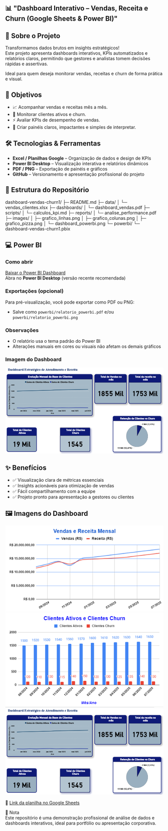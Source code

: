 ## 📊 "Dashboard Interativo – Vendas, Receita e Churn (Google Sheets & Power BI)"

## 🚀 Sobre o Projeto
Transformamos dados brutos em insights estratégicos!  
Este projeto apresenta dashboards interativos, KPIs automatizados e relatórios claros, permitindo que gestores e analistas tomem decisões rápidas e assertivas.  

Ideal para quem deseja monitorar vendas, receitas e churn de forma prática e visual.

## 🎯 Objetivos
- 📈 Acompanhar vendas e receitas mês a mês.  
- 👥 Monitorar clientes ativos e churn.  
- ⚡ Avaliar KPIs de desempenho de vendas.  
- 🎨 Criar painéis claros, impactantes e simples de interpretar.

## 🛠 Tecnologias & Ferramentas
- **Excel / Planilhas Google** – Organização de dados e design de KPIs  
- **Power BI Desktop** – Visualização interativa e relatórios dinâmicos  
- **PDF / PNG** – Exportação de painéis e gráficos  
- **GitHub** – Versionamento e apresentação profissional do projeto

## 📁 Estrutura do Repositório

dashboard-vendas-churn1/
├─ README.md
├─ data/
│ └─ vendas_clientes.xlsx
├─ dashboards/
│ └─ dashboard_vendas.pdf
├─ scripts/
│ └─ calculos_kpi.md
├─ reports/
│ └─ analise_performance.pdf
├─ images/
│ ├─ grafico_linhas.png
│ ├─ grafico_colunas.png
│ ├─ grafico_pizza.png
│ └─ dashboard_powerbi.png
└─ powerbi/
└─ dashboard-vendas-churn1.pbix

## 💻 Power BI

### Como abrir
[Baixar o Power BI Dashboard](powerbi/dashboard-vendas-churn1.pbix)  
Abra no **Power BI Desktop** (versão recente recomendada)

### Exportações (opcional)
Para pré-visualização, você pode exportar como PDF ou PNG:  
- Salve como `powerbi/relatorio_powerbi.pdf` e/ou `powerbi/relatorio_powerbi.png`

### Observações
- O relatório usa o tema padrão do Power BI  
- Alterações manuais em cores ou visuais não afetam os demais gráficos

### Imagem do Dashboard
![Dashboard Power BI](images/dashboard_powerbi.png)


## ✨ Benefícios
- ✅ Visualização clara de métricas essenciais  
- ✅ Insights acionáveis para otimização de vendas  
- ✅ Fácil compartilhamento com a equipe  
- ✅ Projeto pronto para apresentação a gestores ou clientes

## 🖼 Imagens do Dashboard
![Dashboard Vendas e Receita](images/grafico_vendas_receita.png)  
![Dashboard Clientes Ativos vs Churn](images/grafico_clientes_churn.png)  
![Dashboard Power BI](images/dashboard_powerbi.png) 

🔗 [Link da planilha no Google Sheets](https://docs.google.com/spreadsheets/d/1-Za4L6qdfn-9oKUnzzgsvc8Y6RVUXrGaua5ne9--6b4/edit?gid=0#gid=0)

📌 Nota  
Este repositório é uma demonstração profissional de análise de dados e dashboards interativos, ideal para portfólio ou apresentação corporativa.
